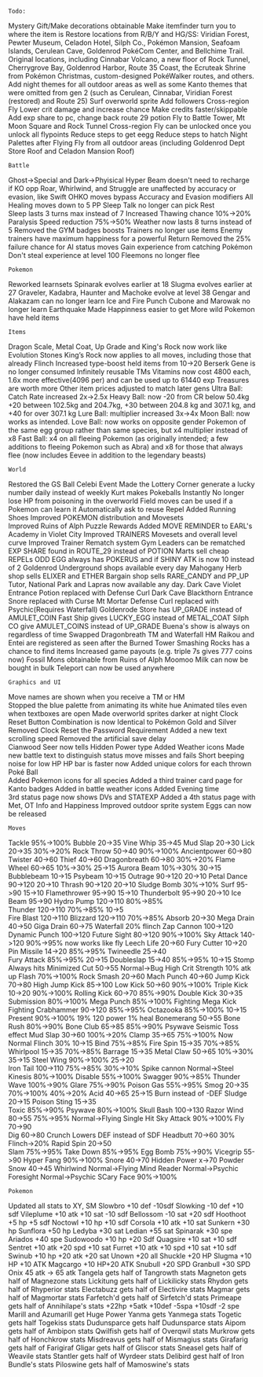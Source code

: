 	Todo:
Mystery Gift/Make decorations obtainable
Make itemfinder turn you to where the item is
Restore locations from R/B/Y and HG/SS: Viridian Forest, Pewter Museum, Celadon Hotel, Silph Co., Pokémon Mansion, Seafoam Islands, Cerulean Cave, Goldenrod PokéCom Center, and Bellchime Trail. Original locations, including Cinnabar Volcano, a new floor of Rock Tunnel, Cherrygrove Bay, Goldenrod Harbor, Route 35 Coast, the Ecruteak Shrine from Pokémon Christmas, custom-designed PokéWalker routes, and others.
Add night themes for all outdoor areas as well as some Kanto themes that were omitted from gen 2 (such as Cerulean, Cinnabar, Viridian Forest (restored) and Route 25)
Surf overworld sprite
Add followers
Cross-region Fly
Lower crit damage and increase chance
Make credits faster/skippable
Add exp share to pc, change back route 29 potion
Fly to Battle Tower, Mt Moon Square and Rock Tunnel
Cross-region Fly can be unlocked once you unlock all flypoints
Reduce steps to get eegg
Reduce steps to hatch
Night Palettes after Flying
Fly from all outdoor areas (including Goldenrod Dept Store Roof and Celadon Mansion Roof)

	Battle
Ghost->Special and Dark->Phyisical
Hyper Beam doesn't need to recharge if KO opp
Roar, Whirlwind, and Struggle are unaffected by accuracy or evasion, like Swift
OHKO moves bypass Accuracy and Evasion modifiers
All Healing moves down to 5 PP
Sleep Talk no longer can pick Rest	
Sleep lasts 3 turns max instead of 7
Increased Thawing chance 10%->20%
Paralysis Speed reduction 75%->50%
Weather now lasts 8 turns instead of 5
Removed the GYM badges boosts
Trainers no longer use items
Enemy trainers have maximum happiness for a powerful Return
Removed the 25% failure chance for AI status moves
Gain experience from catching Pokémon
Don't steal experience at level 100
Fleemons no longer flee

	Pokemon
Reworked learnsets
Spinarak evolves earlier at 18
Slugma evolves earlier at 27
Graveler, Kadabra, Haunter and Machoke evolve at level 38
Gengar and Alakazam can no longer learn Ice and Fire Punch
Cubone and Marowak no longer learn Earthquake
Made Happinness easier to get
More wild Pokemon have held items

	Items
Dragon Scale, Metal Coat, Up Grade and King's Rock now work like Evolution Stones
King’s Rock now applies to all moves, including those that already Flinch
Increased type-boost held items from 10->20
Berserk Gene is no longer consumed
Infinitely reusable TMs
Vitamins now cost 4800 each, 1.6x more effective(4096 per) and can be used up to 61440 exp
Treasures are worth more
Other item prices adjusted to match later gens
Ultra Ball: Catch Rate increased 2x->2.5x
Heavy Ball: now -20 from CR below 50.4kg +20 between 102.5kg and 204.7kg, +30 between 204.8 kg and 307.1 kg, and +40 for over 307.1 kg
Lure Ball: multiplier increased 3x->4x
Moon Ball: now works as intended.
Love Ball: now works on opposite gender Pokemon of the same egg group rather than same species, but x4 multiplier instead of x8
Fast Ball: x4 on all fleeing Pokemon (as originally intended; a few additions to fleeing Pokemon such as Abra) and x8 for those that always flee (now includes Eevee in addition to the legendary beasts)

	World
Restored the GS Ball Celebi Event
Made the Lottery Corner generate a lucky number daily instead of weekly
Kurt makes Pokeballs Instantly
No longer lose HP from poisoning in the overworld
Field moves can be used if a Pokemon can learn it
Automatically ask to reuse Repel
Added Running Shoes
Improved POKEMON distribution and Movesets	
Improved Ruins of Alph Puzzle Rewards 
Added MOVE REMINDER to EARL's Academy in Violet City
Improved TRAINERS Movesets and overall level curve
Improved Trainer Rematch system
Gym Leaders can be rematched
EXP SHARE found in ROUTE_29 instead of POTION
Marts sell cheap REPELs
ODD EGG always has POKERUS and if SHINY ATK is now 10 instead of 2
Goldenrod Underground shops available every day
Mahogany Herb shop sells ELIXER and ETHER
Bargain shop sells RARE_CANDY and PP_UP
Tutor, National Park and Lapras now available any day.
Dark Cave Violet Entrance Potion replaced with Defense Curl
Dark Cave Blackthorn Entrance Snore replaced with Curse
Mt Mortar Defense Curl replaced with Psychic(Requires Waterfall)
Goldenrode Store has UP_GRADE instead of AMULET_COIN
Fast Ship gives LUCKY_EGG instead of METAL_COAT
Silph CO give AMULET_COINS instead of UP_GRADE
Buena's show is always on regardless of time
Swapped Dragonbreath TM and Waterfall HM
Raikou and Entei are registered as seen after the Burned Tower
Smashing Rocks has a chance to find items
Increased game payouts (e.g. triple 7s gives 777 coins now)
Fossil Mons obtainable from Ruins of Alph
Moomoo Milk can now be bought in bulk
Teleport can now be used anywhere

	Graphics and UI
Move names are shown when you receive a TM or HM	
Stopped the blue palette from animating its white hue
Animated tiles even when textboxes are open
Made overworld sprites darker at night
Clock Reset Button Combination is now Identical to Pokémon Gold and Silver
Removed Clock Reset the Password Requirement
Added a new text scrolling speed
Removed the artificial save delay	
Cianwood Seer now tells Hidden Power type
Added Weather icons
Made new battle text to distinguish status move misses and fails
Short beeping noise for low HP
HP bar is faster now
Added unique colors for each thrown Poké Ball		
Added Pokemon icons for all species
Added a third trainer card page for Kanto badges
Added in battle weather icons
Added Evening time	
3rd status page now shows DVs and STATEXP
Added a 4th status page with Met, OT Info and Happiness
Improved outdoor sprite system
Eggs can now be released

	Moves
Tackle 					95%->100%
Bubble 					20->35
Vine Whip  		35->45
Mud Slap 		20->30
Lick 			20->35				30%->20%
Rock Throw		50->40				90%->100%
Ancientpower 	60->80
Twister 		40->60
Thief 			40->60
Dragonbreath 	60->80				30%->20%
Flame Wheel		60->65				10%->30%	25->15
Aurora Beam							10%->30%	30->15
Bubblebeam										10->15
Psybeam											10->15
Outrage 		90->120						    20->10
Petal Dance 	90->120							20->10
Thrash 			90->120	  					    20->10
Sludge Bomb							30%->10%
Surf 			95->90							15->10
Flamethrower 	95->90							15->10
Thunderbolt 	95->90	  					    20->10
Ice Beam 		95->90
Hydro Pump		120->110	80%->85%	
Thunder			120->110	70%->85%			10->5	
Fire Blast		120->110
Blizzard		120->110	70%->85%
Absorb			20->30
Mega Drain		40->50
Giga Drain 		60->75
Waterfall 							20% flinch
Zap Cannon 		100->120
Dynamic Punch 	100->120
Future Sight 	80->120  90%->100%
Sky Attack	 	140->120	90%->95%	now works like fly
Leech Life		20->60
Fury Cutter		10->20
Pin Missile  	14->20   85%->95%
Twineedle		25->40		
Fury Attack				85%->95%	20->15
Doubleslap		15->40	85%->95%	10->15
Stomp											Always hits Minimized
Cut				50->55			    Normal->Bug High Crit
Strength							10% atk up
Flash					 70%->100%
Rock Smash 		20->60
Mach Punch		40->60
Jump Kick 		70->80
High Jump Kick  85->100
Low Kick 		50->60	90%->100%
Triple Kick 	10->20	90%->100%
Rolling Kick 	60->70	85%->90%
Double Kick		30->35
Submission		 	  	 80%->100%
Mega Punch				85%->100%		Fighting
Mega Kick								Fighting
Crabhammer 		90->120  85%->95%
Octazooka  				 85%->100%					10->15
Present 				 90%->100%	19% 120 power 1% heal
Bonemerang		50->55
Bone Rush 				 80%->90%
Bone Club		65->85   85%->90%
Psywave 							Seismic Toss effect
Mud Slap		30->60				100%->20%
Clamp 			35->65	 75%->100%  Now Normal Flinch 30%	10->15
Bind 					 75%->85%
Fire Spin 		15->35   70%->85%
Whirlpool 		15->35   70%->85%
Barrage 		15->35
Metal Claw 		50->65				10%->30%	 35->15
Steel Wing				 90%->100%				25->20	
Iron Tail		100->110 75%->85%   30%->10%
Spike cannon						 Normal->Steel
Kinesis 				80%->100%
Disable 				 55%->100%
Swagger					 90%->85%
Thunder Wave 			 100%->90%
Glare 					 75%->90%
Poison Gas 				 55%->95%
Smog			20->35	 70%->100%   40%->20%
Acid			40->65							25->15	Burn instead of -DEF
Sludge											20->15
Poison Sting	15->35	
Toxic									85%->90%
Psywave 				 80%->100%
Skull Bash	    100->130
Razor Wind		80->55	 75%->95%	Normal->Flying Single Hit
Sky Attack				 90%->100%
Fly				70->90	 
Dig				60->80
Crunch								Lowers DEF instead of SDF
Headbutt		70->60				30% Flinch->20%
Rapid Spin 		20->50	
Slam					75%->95%
Take Down				85%->95%
Egg Bomb 				75%->90%
Vicegrip		55->90
Hyper Fang				90%->100%
Snore 			40->70
Hidden Power    x->70
Powder Snow		40->45
Whirlwind		Normal->Flying
Mind Reader		Normal->Psychic
Foresight 		Normal->Psychic
SCary Face				90%->100%

	Pokemon
Updated all stats to XY, SM
Slowbro		+10 def -10sdf
Slowking	-10 def +10 sdf
Vileplume	+10 atk +10 sat -10 sdf
Bellossom	-10 sat +20 sdf
Hoothoot	+5 hp +5 sdf
Noctowl 	+10 hp +10 sdf
Corsola		+10 atk +10 sat
Sunkern		+30 hp
Sunflora	+50 hp
Ledyba		+30 sat
Ledian		+55 sat
Spinarak	+30 spe
Ariados		+40 spe
Sudowoodo 	+10 hp +20 Sdf
Quagsire 	+10 sat +10 sdf
Sentret		+10 atk +20 spd +10 sat
Furret		+10 atk +10 spd +10 sat +10 sdf
Swinub	 	+10 hp +20 atk +20 sat
Unown 		+20 all
Shuckle		+20 HP
Slugma 		+10 HP +10 ATK
Magcargo	+10 HP+20 ATK
Snubull		+20 SPD
Granbull 	+30 SPD
Onix 45 atk -> 65 atk
Tangela gets half of Tangrowth stats
Magneton gets half of Magnezone stats
Lickitung gets half of Lickilicky stats
Rhydon gets half of Rhyperior stats
Electabuzz gets half of Electivire stats
Magmar gets half of Magmortar stats
Farfetch'd gets half of Sirfetch'd stats
Primeape gets half of Annihilape's stats +22hp +5atk +10def -5spa +10sdf -2 spe
Marill and Azumarill get Huge Power
Yanma gets Yanmega stats
Togetic gets half Togekiss stats
Dudunsparce gets half Dudunsparce stats
Aipom gets half of Ambipon stats
Qwilfish gets half of Overqwil stats
Murkrow gets half of Honchkrow stats
Misdreavus gets half of Mismagius stats
Girafarig gets half of Farigiraf
Gligar gets half of Gliscor stats
Sneasel gets half of Weavile stats
Stantler gets half of Wyrdeer stats
Delibird gest half of Iron Bundle's stats
Piloswine gets half of Mamoswine's stats
